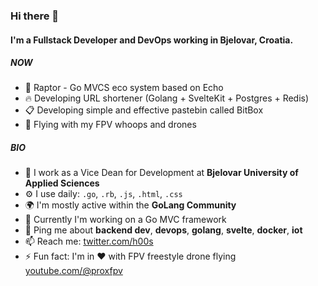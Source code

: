 ### Hi there 👋

#### I'm a Fullstack Developer and DevOps working in Bjelovar, Croatia.

##### NOW

- 🐲 Raptor - Go MVCS eco system based on Echo
- 🔥 Developing URL shortener (Golang + SvelteKit + Postgres + Redis)
- 📋 Developing simple and effective pastebin called BitBox
- 🚁 Flying with my FPV whoops and drones

##### BIO

- 🏢 I work as a Vice Dean for Development at **Bjelovar University of Applied Sciences**
- ⚙️ I use daily: `.go`, `.rb`, `.js`, `.html`, `.css`
- 🌍 I'm mostly active within the **GoLang Community**
- 🌱 Currently I'm working on a Go MVC framework
- 💬 Ping me about **backend dev**, **devops**, **golang**, **svelte**, **docker**, **iot**
- 📫 Reach me: [twitter.com/h00s](https://x.com/h00s)
- ⚡️ Fun fact: I'm in ❤️ with FPV freestyle drone flying [youtube.com/@proxfpv](https://youtube.com/@proxfpv)

